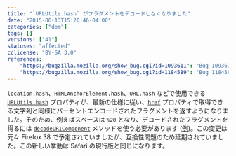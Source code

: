 ```yaml
---
title: "`URLUtils.hash` がフラグメントをデコードしなくなりました"
date: "2015-06-13T15:20:46-04:00"
categories: ["dom"]
tags: []
versions: ["41"]
statuses: "affected"
cclicense: "BY-SA 3.0"
references:
    "https://bugzilla.mozilla.org/show_bug.cgi?id=1093611": "Bug 1093611 – AnchorElement.hash should be the encoded version of the href attribute\'s fragment"
    "https://bugzilla.mozilla.org/show_bug.cgi?id=1184589": "Bug 1184589 - window.location.hash exposes spaces as %20"
---
```

`location.hash`、`HTMLAnchorElement.hash`、`URL.hash` などで使用できる [`URLUtils.hash`](https://developer.mozilla.org/ja/docs/Web/API/URLUtils/hash) プロパティが、最新の仕様に従い、[`href`](https://developer.mozilla.org/ja/docs/Web/API/URLUtils/href) プロパティで取得できる文字列と同様にパーセントエンコードされたフラグメントを返すようになりました。そのため、例えばスペースは `%20` となり、デコードされたフラグメントを得るには [`decodeURIComponent`](https://developer.mozilla.org/ja/docs/Web/JavaScript/Reference/Global_Objects/decodeURIComponent) メソッドを使う必要があります ([例](https://github.com/mozilla/phonebook/commit/78619461421f1619d32d89b4eaca0c0fb49ef164))。この変更は元々 Firefox 38 で予定されていましたが、互換性問題のため延期されていました。この新しい挙動は Safari の現行版と同じになります。
